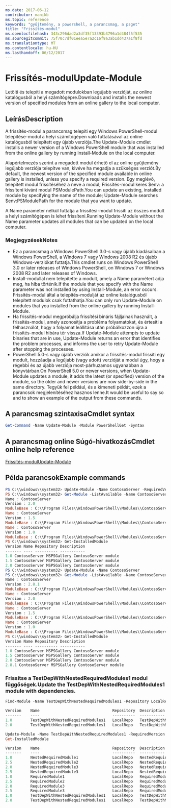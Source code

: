 ```yaml
---
ms.date: 2017-06-12
contributor: manikb
ms.topic: reference
keywords: "gyűjtemény, a powershell, a parancsmag, a psget"
title: "Frissítés-modul"
ms.openlocfilehash: 343c296dad2a3df35f13393b3796a1d484f5f535
ms.sourcegitcommit: 75f70c7df01eea5e7a2c16f9a3ab1dd437a1f8fd
ms.translationtype: MT
ms.contentlocale: hu-HU
ms.lasthandoff: 06/12/2017
---
```

# <a name="update-module"></a><span data-ttu-id="9dd4d-103">Frissítés-modul</span><span class="sxs-lookup"><span data-stu-id="9dd4d-103">Update-Module</span></span>

<span data-ttu-id="9dd4d-104">Letölti és telepíti a megadott modulokban legújabb verzióját, az online katalógusból a helyi számítógépre.</span><span class="sxs-lookup"><span data-stu-id="9dd4d-104">Downloads and installs the newest version of specified modules from an online gallery to the local computer.</span></span>

## <a name="description"></a><span data-ttu-id="9dd4d-105">Leírás</span><span class="sxs-lookup"><span data-stu-id="9dd4d-105">Description</span></span>

<span data-ttu-id="9dd4d-106">A frissítés-modul a parancsmag telepíti egy Windows PowerShell-modul telepítése-modul a helyi számítógépen való futtatásával az online katalógusból telepített egy újabb verziója.</span><span class="sxs-lookup"><span data-stu-id="9dd4d-106">The Update-Module cmdlet installs a newer version of a Windows PowerShell module that was installed from the online gallery by running Install-Module on the local computer.</span></span>

<span data-ttu-id="9dd4d-107">Alapértelmezés szerint a megadott modul érhető el az online gyűjtemény legújabb verziója telepítve van, kivéve ha megadja a szükséges verziót.</span><span class="sxs-lookup"><span data-stu-id="9dd4d-107">By default, the newest version of the specified module available in online gallery is installed, unless you specify a required version.</span></span> <span data-ttu-id="9dd4d-108">Egy meglévő, telepített modul frissítéséhez a neve a modul; Frissítés-modul keres $env: a frissíteni kívánt modul PSModulePath.</span><span class="sxs-lookup"><span data-stu-id="9dd4d-108">You can update an existing, installed module by specifying the name of the module; Update-Module searches $env:PSModulePath for the module that you want to update.</span></span>

<span data-ttu-id="9dd4d-109">A Name paraméter nélkül futtatja a frissítési-modul frissíti az összes modult a helyi számítógépen is lehet frissíteni.</span><span class="sxs-lookup"><span data-stu-id="9dd4d-109">Running Update-Module without the Name parameter updates all modules that can be updated on the local computer.</span></span>

### <a name="notes"></a><span data-ttu-id="9dd4d-110">Megjegyzések</span><span class="sxs-lookup"><span data-stu-id="9dd4d-110">Notes</span></span>

- <span data-ttu-id="9dd4d-111">Ez a parancsmag a Windows PowerShell 3.0-s vagy újabb kiadásaiban a Windows PowerShell, a Windows 7 vagy Windows 2008 R2 és újabb Windows-verziókat futtatja.</span><span class="sxs-lookup"><span data-stu-id="9dd4d-111">This cmdlet runs on Windows PowerShell 3.0 or later releases of Windows PowerShell, on Windows 7 or Windows 2008 R2 and later releases of Windows.</span></span>
- <span data-ttu-id="9dd4d-112">Install-modullal nem telepítette a modult, amely a Name paramétert adja meg, ha hiba történik.</span><span class="sxs-lookup"><span data-stu-id="9dd4d-112">If the module that you specify with the Name parameter was not installed by using Install-Module, an error occurs.</span></span> <span data-ttu-id="9dd4d-113">Frissítés-modul által a telepítés-modulját az online katalógusból telepített modulok csak futtathatja.</span><span class="sxs-lookup"><span data-stu-id="9dd4d-113">You can only run Update-Module on modules that you installed from the online gallery by running Install-Module.</span></span>
- <span data-ttu-id="9dd4d-114">Ha frissítés-modul megpróbálja frissítési bináris fájljainak használt, a frissítés-modul, amely azonosítja a probléma folyamatokat, és értesíti a felhasználót, hogy a folyamat leállítása után próbálkozzon újra a frissítés-modul hibára tér vissza.</span><span class="sxs-lookup"><span data-stu-id="9dd4d-114">If Update-Module attempts to update binaries that are in use, Update-Module returns an error that identifies the problem processes, and informs the user to retry Update-Module after stopping the processes.</span></span>
- <span data-ttu-id="9dd4d-115">PowerShell 5.0-s vagy újabb verziók amikor a frissítés-modul frissíti egy modult, hozzáadja a legújabb (vagy adott) verzióját a modul úgy, hogy a régebbi és az újabb verziója most-párhuzamos ugyanabban a könyvtárban.</span><span class="sxs-lookup"><span data-stu-id="9dd4d-115">On PowerShell 5.0 or newer versions, when Update-Module updates a module, it adds the latest (or specified) version of the module, so the older and newer versions are now side-by-side in the same directory.</span></span> <span data-ttu-id="9dd4d-116">Tegyük fel például, és a kimeneti példát, ezek a parancsok megjelenítéséhez hasznos lenne.</span><span class="sxs-lookup"><span data-stu-id="9dd4d-116">It would be useful to say so and to show an example of the output from these commands.</span></span>


## <a name="cmdlet-syntax"></a><span data-ttu-id="9dd4d-117">A parancsmag szintaxisa</span><span class="sxs-lookup"><span data-stu-id="9dd4d-117">Cmdlet syntax</span></span>
```powershell
Get-Command -Name Update-Module -Module PowerShellGet -Syntax
```

## <a name="cmdlet-online-help-reference"></a><span data-ttu-id="9dd4d-118">A parancsmag online Súgó-hivatkozás</span><span class="sxs-lookup"><span data-stu-id="9dd4d-118">Cmdlet online help reference</span></span>

[<span data-ttu-id="9dd4d-119">Frissítés-modul</span><span class="sxs-lookup"><span data-stu-id="9dd4d-119">Update-Module</span></span>](http://go.microsoft.com/fwlink/?LinkID=398576)


## <a name="example-commands"></a><span data-ttu-id="9dd4d-120">Példa parancsok</span><span class="sxs-lookup"><span data-stu-id="9dd4d-120">Example commands</span></span>

```powershell
PS C:\\windows\\system32> Update-Module -Name ContosoServer -RequiredVersion 1.5
PS C:\\windows\\system32> Get-Module -ListAvailable -Name ContosoServer | Format-List Name,Version,ModuleBase
Name : ContosoServer
Version : 2.0
ModuleBase : C:\\Program Files\\WindowsPowerShell\\Modules\\ContosoServer\\2.0
Name : ContosoServer
Version : 1.5
ModuleBase : C:\\Program Files\\WindowsPowerShell\\Modules\\ContosoServer\\1.5
Name : ContosoServer
Version : 1.0
ModuleBase : C:\\Program Files\\WindowsPowerShell\\Modules\\ContosoServer\\1.0
PS C:\\windows\\system32> Get-InstalledModule
Version Name Repository Description
------- ---- ---------- -----------
1.0 ContosoServer MSPSGallery ContosoServer module
1.5 ContosoServer MSPSGallery ContosoServer module
2.0 ContosoServer MSPSGallery ContosoServer module
PS C:\\windows\\system32> Update-Module -Name ContosoServer
PS C:\\windows\\system32> Get-Module -ListAvailable -Name ContosoServer | Format-List Name,Version,ModuleBase
Name : ContosoServer
Version : 2.8.1
ModuleBase : C:\\Program Files\\WindowsPowerShell\\Modules\\ContosoServer\\2.8.1
Name : ContosoServer
Version : 2.0
ModuleBase : C:\\Program Files\\WindowsPowerShell\\Modules\\ContosoServer\\2.0
Name : ContosoServer
Version : 1.5
ModuleBase : C:\\Program Files\\WindowsPowerShell\\Modules\\ContosoServer\\1.5
Name : ContosoServer
Version : 1.0
ModuleBase : C:\\Program Files\\WindowsPowerShell\\Modules\\ContosoServer\\1.0
PS C:\\windows\\system32> Get-InstalledModule
Version Name Repository Description
------- ---- ---------- -----------
1.0 ContosoServer MSPSGallery ContosoServer module
1.5 ContosoServer MSPSGallery ContosoServer module
2.0 ContosoServer MSPSGallery ContosoServer module
2.8.1 ContosoServer MSPSGallery ContosoServer module
```


###  <a name="update-the-testdepwithnestedrequiredmodules1-module-with-dependencies"></a><span data-ttu-id="9dd4d-121">Frissítse a TestDepWithNestedRequiredModules1 modul függőségek.</span><span class="sxs-lookup"><span data-stu-id="9dd4d-121">Update the TestDepWithNestedRequiredModules1 module with dependencies.</span></span>
```powershell
Find-Module -Name TestDepWithNestedRequiredModules1 -Repository LocalRepo -AllVersions

Version    Name                                Repository  Description
-------    ----                                ----------  -----------
1.0        TestDepWithNestedRequiredModules1   LocalRepo   TestDepWithNestedRequiredModules1 module
2.0        TestDepWithNestedRequiredModules1   LocalRepo   TestDepWithNestedRequiredModules1 module

Update-Module -Name TestDepWithNestedRequiredModules1 -RequiredVersion 2.0
Get-InstalledModule

Version    Name                                Repository  Description
-------    ----                                ----------  -----------
1.0        NestedRequiredModule1               LocalRepo   NestedRequiredModule1 module
2.5        NestedRequiredModule2               LocalRepo   NestedRequiredModule2 module
2.0        NestedRequiredModule3               LocalRepo   NestedRequiredModule3 module
2.5        NestedRequiredModule3               LocalRepo   NestedRequiredModule3 module
1.0        RequiredModule1                     LocalRepo   RequiredModule1 module
2.5        RequiredModule2                     LocalRepo   RequiredModule2 module
2.0        RequiredModule3                     LocalRepo   RequiredModule3 module
2.5        RequiredModule3                     LocalRepo   RequiredModule3 module
1.0        TestDepWithNestedRequiredModules1   LocalRepo   TestDepWithNestedRequiredModules1 module
2.0        TestDepWithNestedRequiredModules1   LocalRepo   TestDepWithNestedRequiredModules1 module
```

